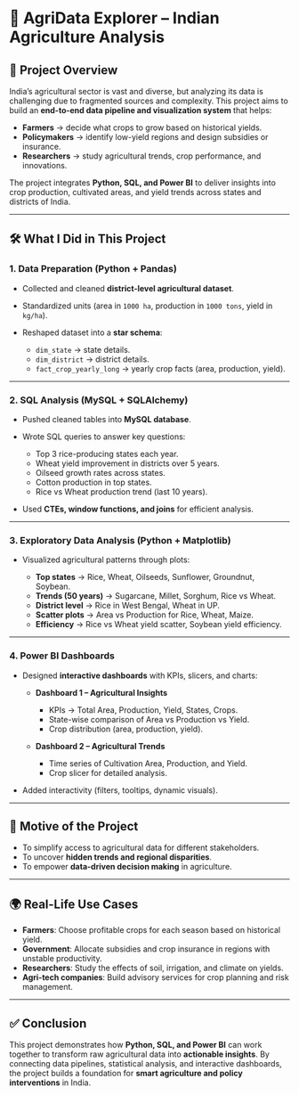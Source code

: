 # 🌾 AgriData Explorer – Indian Agriculture Analysis

## 📌 Project Overview

India’s agricultural sector is vast and diverse, but analyzing its data is challenging due to fragmented sources and complexity.
This project aims to build an **end-to-end data pipeline and visualization system** that helps:

* **Farmers** → decide what crops to grow based on historical yields.
* **Policymakers** → identify low-yield regions and design subsidies or insurance.
* **Researchers** → study agricultural trends, crop performance, and innovations.

The project integrates **Python, SQL, and Power BI** to deliver insights into crop production, cultivated areas, and yield trends across states and districts of India.

---

## 🛠️ What I Did in This Project

### 1. **Data Preparation (Python + Pandas)**

* Collected and cleaned **district-level agricultural dataset**.
* Standardized units (area in `1000 ha`, production in `1000 tons`, yield in `kg/ha`).
* Reshaped dataset into a **star schema**:

  * `dim_state` → state details.
  * `dim_district` → district details.
  * `fact_crop_yearly_long` → yearly crop facts (area, production, yield).

---

### 2. **SQL Analysis (MySQL + SQLAlchemy)**

* Pushed cleaned tables into **MySQL database**.
* Wrote SQL queries to answer key questions:

  * Top 3 rice-producing states each year.
  * Wheat yield improvement in districts over 5 years.
  * Oilseed growth rates across states.
  * Cotton production in top states.
  * Rice vs Wheat production trend (last 10 years).
* Used **CTEs, window functions, and joins** for efficient analysis.

---

### 3. **Exploratory Data Analysis (Python + Matplotlib)**

* Visualized agricultural patterns through plots:

  * **Top states** → Rice, Wheat, Oilseeds, Sunflower, Groundnut, Soybean.
  * **Trends (50 years)** → Sugarcane, Millet, Sorghum, Rice vs Wheat.
  * **District level** → Rice in West Bengal, Wheat in UP.
  * **Scatter plots** → Area vs Production for Rice, Wheat, Maize.
  * **Efficiency** → Rice vs Wheat yield scatter, Soybean yield efficiency.

---

### 4. **Power BI Dashboards**

* Designed **interactive dashboards** with KPIs, slicers, and charts:

  * **Dashboard 1 – Agricultural Insights**

    * KPIs → Total Area, Production, Yield, States, Crops.
    * State-wise comparison of Area vs Production vs Yield.
    * Crop distribution (area, production, yield).
  * **Dashboard 2 – Agricultural Trends**

    * Time series of Cultivation Area, Production, and Yield.
    * Crop slicer for detailed analysis.
* Added interactivity (filters, tooltips, dynamic visuals).

---

## 🎯 Motive of the Project

* To simplify access to agricultural data for different stakeholders.
* To uncover **hidden trends and regional disparities**.
* To empower **data-driven decision making** in agriculture.

---

## 🌍 Real-Life Use Cases

* **Farmers**: Choose profitable crops for each season based on historical yield.
* **Government**: Allocate subsidies and crop insurance in regions with unstable productivity.
* **Researchers**: Study the effects of soil, irrigation, and climate on yields.
* **Agri-tech companies**: Build advisory services for crop planning and risk management.

---

## ✅ Conclusion

This project demonstrates how **Python, SQL, and Power BI** can work together to transform raw agricultural data into **actionable insights**.
By connecting data pipelines, statistical analysis, and interactive dashboards, the project builds a foundation for **smart agriculture and policy interventions** in India.

